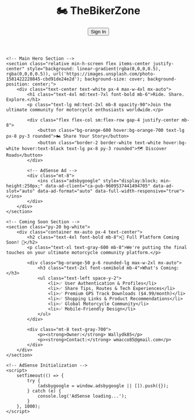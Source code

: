 <!DOCTYPE html>
<html lang="en">
<head>
    <meta charset="utf-8">
    <meta name="viewport" content="width=device-width, initial-scale=1">
    <title>TheBikerZone | Ultimate Motorcycle Community</title>
    <script async src="https://pagead2.googlesyndication.com/pagead/js/adsbygoogle.js?client=ca-pub-9609537441494705" crossorigin="anonymous"></script>
    <script src="https://cdn.tailwindcss.com"></script>
</head>
<body class="bg-gray-50">
    <!-- Header -->
    <header class="sticky top-0 z-50 border-b bg-white shadow">
        <div class="container mx-auto px-4 h-16 flex items-center justify-between">
            <h1 class="text-2xl font-bold text-orange-600">🏍️ TheBikerZone</h1>
            <button class="bg-orange-600 text-white px-4 py-2 rounded hover:bg-orange-700">Sign In</button>
        </div>
    </header>

    <!-- Main Hero Section -->
    <section class="relative min-h-screen flex items-center justify-center" style="background: linear-gradient(rgba(0,0,0,0.5), rgba(0,0,0,0.5)), url('https://images.unsplash.com/photo-1581422228845-cbd91de24e2d'); background-size: cover; background-position: center;">
        <div class="text-center text-white px-4 max-w-4xl mx-auto">
            <h1 class="text-4xl md:text-7xl font-bold mb-6">Ride. Share. Explore.</h1>
            <p class="text-lg md:text-2xl mb-8 opacity-90">Join the ultimate community for motorcycle enthusiasts worldwide.</p>
            
            <div class="flex flex-col sm:flex-row gap-4 justify-center mb-8">
                <button class="bg-orange-600 hover:bg-orange-700 text-lg px-8 py-3 rounded">🏍️ Share Your Story</button>
                <button class="border-2 border-white text-white hover:bg-white hover:text-black text-lg px-8 py-3 rounded">🗺️ Discover Roads</button>
            </div>

            <!-- AdSense Ad -->
            <div class="mt-8">
                <ins class="adsbygoogle" style="display:block; min-height:250px;" data-ad-client="ca-pub-9609537441494705" data-ad-slot="auto" data-ad-format="auto" data-full-width-responsive="true"></ins>
            </div>
        </div>
    </section>

    <!-- Coming Soon Section -->
    <section class="py-20 bg-white">
        <div class="container mx-auto px-4 text-center">
            <h2 class="text-4xl font-bold mb-8">🚧 Full Platform Coming Soon! 🚧</h2>
            <p class="text-xl text-gray-600 mb-8">We're putting the final touches on your ultimate motorcycle community platform.</p>
            
            <div class="bg-orange-50 p-6 rounded-lg max-w-2xl mx-auto">
                <h3 class="text-2xl font-semibold mb-4">What's Coming:</h3>
                <ul class="text-left space-y-2">
                    <li>✅ User Authentication & Profiles</li>
                    <li>✅ Share Tips, Routes & Tech Experiences</li>
                    <li>✅ Premium GPS Track Downloads ($4.99/month)</li>
                    <li>✅ Shopping Links & Product Recommendations</li>
                    <li>✅ Global Motorcycle Community</li>
                    <li>✅ Mobile-Friendly Design</li>
                </ul>
            </div>
            
            <div class="mt-8 text-gray-700">
                <p><strong>Owner:</strong> Wallydk85</p>
                <p><strong>Contact:</strong> wmacco85@gmail.com</p>
            </div>
        </div>
    </section>

    <!-- AdSense Initialization -->
    <script>
        setTimeout(() => {
            try {
                (adsbygoogle = window.adsbygoogle || []).push({});
            } catch (e) {
                console.log('AdSense loading...');
            }
        }, 1000);
    </script>
</body>
</html>
